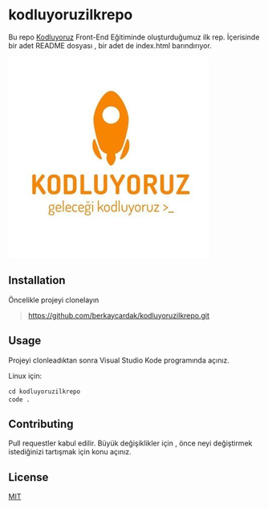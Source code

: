 # kodluyoruzilkrepo
Bu repo [Kodluyoruz](https://www.kodluyoruz.org/) Front-End Eğitiminde oluşturduğumuz ilk rep. İçerisinde bir adet README dosyası , bir adet de index.html barındırıyor.

![Kodluyoruz Logo](https://raw.githubusercontent.com/Kodluyoruz/taskforce/git/git/markdown-nedir-nasil-kullaniriz-/figures/kodluyoruz_logo.jpg)

## Installation
Öncelikle projeyi clonelayın
>https://github.com/berkaycardak/kodluyoruzilkrepo.git


## Usage
Projeyi clonleadıktan sonra Visual Studio Kode programında açınız. 

Linux için:
```
cd kodluyoruzilkrepo
code .
```

## Contributing
Pull requestler kabul edilir. Büyük değişiklikler için , önce neyi değiştirmek istediğinizi tartışmak için konu açınız.

## License
[MIT](https://choosealicense.com/licenses/mit/)
